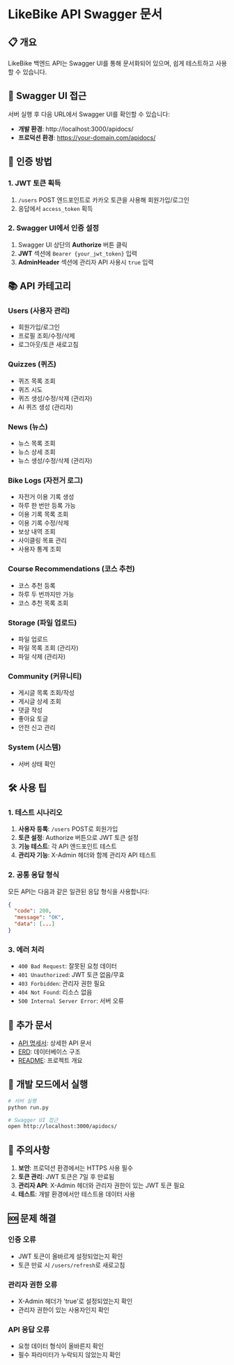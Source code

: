 # LikeBike API Swagger 문서

## 📋 개요

LikeBike 백엔드 API는 Swagger UI를 통해 문서화되어 있으며, 쉽게 테스트하고 사용할 수 있습니다.

## 🔗 Swagger UI 접근

서버 실행 후 다음 URL에서 Swagger UI를 확인할 수 있습니다:

- **개발 환경**: http://localhost:3000/apidocs/
- **프로덕션 환경**: https://your-domain.com/apidocs/

## 🔐 인증 방법

### 1. JWT 토큰 획득

1. `/users` POST 엔드포인트로 카카오 토큰을 사용해 회원가입/로그인
2. 응답에서 `access_token` 획득

### 2. Swagger UI에서 인증 설정

1. Swagger UI 상단의 **Authorize** 버튼 클릭
2. **JWT** 섹션에 `Bearer {your_jwt_token}` 입력
3. **AdminHeader** 섹션에 관리자 API 사용시 `true` 입력

## 📚 API 카테고리

### Users (사용자 관리)

- 회원가입/로그인
- 프로필 조회/수정/삭제
- 로그아웃/토큰 새로고침

### Quizzes (퀴즈)

- 퀴즈 목록 조회
- 퀴즈 시도
- 퀴즈 생성/수정/삭제 (관리자)
- AI 퀴즈 생성 (관리자)

### News (뉴스)

- 뉴스 목록 조회
- 뉴스 상세 조회
- 뉴스 생성/수정/삭제 (관리자)

### Bike Logs (자전거 로그)

- 자전거 이용 기록 생성
- 하루 한 번만 등록 가능
- 이용 기록 목록 조회
- 이용 기록 수정/삭제
- 보상 내역 조회
- 사이클링 목표 관리
- 사용자 통계 조회

### Course Recommendations (코스 추천)

- 코스 추천 등록
- 하루 두 번까지만 가능
- 코스 추천 목록 조회

### Storage (파일 업로드)

- 파일 업로드
- 파일 목록 조회 (관리자)
- 파일 삭제 (관리자)

### Community (커뮤니티)

- 게시글 목록 조회/작성
- 게시글 상세 조회
- 댓글 작성
- 좋아요 토글
- 안전 신고 관리

### System (시스템)

- 서버 상태 확인

## 🛠️ 사용 팁

### 1. 테스트 시나리오

1. **사용자 등록**: `/users` POST로 회원가입
2. **토큰 설정**: Authorize 버튼으로 JWT 토큰 설정
3. **기능 테스트**: 각 API 엔드포인트 테스트
4. **관리자 기능**: X-Admin 헤더와 함께 관리자 API 테스트

### 2. 공통 응답 형식

모든 API는 다음과 같은 일관된 응답 형식을 사용합니다:

```json
{
  "code": 200,
  "message": "OK",
  "data": [...]
}
```

### 3. 에러 처리

- `400 Bad Request`: 잘못된 요청 데이터
- `401 Unauthorized`: JWT 토큰 없음/무효
- `403 Forbidden`: 관리자 권한 필요
- `404 Not Found`: 리소스 없음
- `500 Internal Server Error`: 서버 오류

## 📖 추가 문서

- [API 명세서](./API_DOCUMENTATION.md): 상세한 API 문서
- [ERD](./docs/ERD.md): 데이터베이스 구조
- [README](./README.md): 프로젝트 개요

## 🔧 개발 모드에서 실행

```bash
# 서버 실행
python run.py

# Swagger UI 접근
open http://localhost:3000/apidocs/
```

## 📝 주의사항

1. **보안**: 프로덕션 환경에서는 HTTPS 사용 필수
2. **토큰 관리**: JWT 토큰은 7일 후 만료됨
3. **관리자 API**: X-Admin 헤더와 관리자 권한이 있는 JWT 토큰 필요
4. **테스트**: 개발 환경에서만 테스트용 데이터 사용

## 🆘 문제 해결

### 인증 오류

- JWT 토큰이 올바르게 설정되었는지 확인
- 토큰 만료 시 `/users/refresh`로 새로고침

### 관리자 권한 오류

- X-Admin 헤더가 'true'로 설정되었는지 확인
- 관리자 권한이 있는 사용자인지 확인

### API 응답 오류

- 요청 데이터 형식이 올바른지 확인
- 필수 파라미터가 누락되지 않았는지 확인
